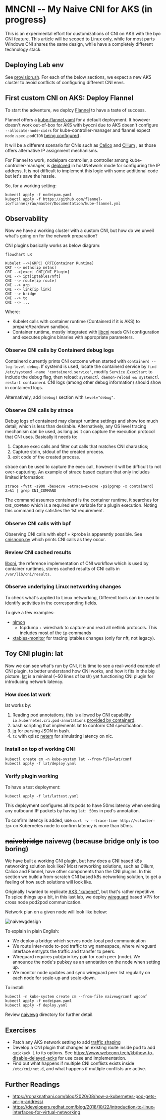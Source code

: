 # MNCNI -- My Naive CNI for AKS (in progress)

This is an experimental effort for customizations of CNI on AKS with the byo CNI
feature. This article will be scoped to Linux only, while for most parts Windows
CNI shares the same design, while have a completely different technology stack.

## Deploying Lab env

See [provision.sh](./provision.sh). For each of the below sections, we expect
a new AKS cluster to avoid conflicts of configuring different CNI envs.

## First custom CNI on AKS: Deploy Flannel

To start the adventure, we deploy
[Flannel](https://github.com/flannel-io/flannel) to have a taste of success.

Flannel offers a
[kube-flannel.yaml](https://github.com/flannel-io/flannel/blob/master/Documentation/kubernetes.md#kube-flannelyaml)
for a default deployment. It however doesn't work out-of-box for AKS with byocni
due to AKS doesn't configure `--allocate-node-cidrs` for kube-controller-manager
and flannel expect `node.spec.podCIDR` 
[being configured](https://github.com/flannel-io/flannel/blob/master/Documentation/troubleshooting.md#kubernetes-specific)
.

It will be a different scenario for CNIs such as
[Calico](https://projectcalico.docs.tigera.io/networking/get-started-ip-addresses)
and 
[Cilium](https://docs.cilium.io/en/v1.12/concepts/networking/ipam/cluster-pool/)
, as those offers alternative IP assignment mechanisms.

For Flannel to work, nodeipam controller, a controller among
kube-controller-manager, is [deployed](./nodeipam.yaml) in hostNetwork mode for
configuring the IP address. It is not difficult to implement this logic with
some additional code but let's save the hassle.

So, for a working setting:

```shell
kubectl apply -f nodeipam.yaml
kubectl apply -f https://github.com/flannel-io/flannel/raw/master/Documentation/kube-flannel.yml
```

## Observability

Now we have a working cluster with a custom CNI, but how do we unveil what's
going on for the network preparation?

CNI plugins basically works as below diagram:

```mermaid
flowchart LR

Kubelet -->|GRPC| CRT[Container Runtime]
CRT --> netns[ip netns]
CRT -->|exec| CNI[CNI Plugin]
CNI --> ipt[iptables/nft]
CNI --> route[ip route]
CNI --> arp
CNI --> link[ip link]
CNI --> bridge
CNI --> tc
CNI --> ...
```

Where:

* Kubelet calls with container runtime (Containerd if it is AKS) to
  prepare/teardown sandbox.
* Container runtime, mostly integrated with
  [libcni](https://github.com/containernetworking/cni/tree/master/libcni)
  reads CNI configuration and executes plugins binaries with appropriate
  parameters.

### Observe CNI calls by Containerd debug logs

Containerd currently prints CNI outcome when started with
`containerd --log-level debug`. If systemd is used, locate the containerd
service by `find /etc/systemd -name 'containerd.service'`, modify `Service.ExecStart`
to include the debug flag, then reload:
`systemctl daemon-reload && systemctl restart containerd`. CNI logs (among
other debug information) should show in containerd logs.

Alternatively, add `[debug]` section with `level="debug"`.

### Observe CNI calls by strace

Debug logs of containerd may disrupt runtime settings and show too much detail,
which is less than desirable. Alternatively, any OS level tracing mechanism can
be used, as long as it can capture the execution protocol that CNI uses.
Basically it needs to:

1. Capture exec calls and filter out calls that matches CNI charastics;
2. Capture stdin, stdout of the created process.
3. exit code of the created process. 

strace can be used to capture the exec call, however it will be difficult to not
over-capturing. An example of strace based capture that only includes limited
information:

```shell
strace -fvtt -s900 -bexecve -etrace=execve -p$(pgrep -x containerd) 2>&1 | grep CNI_COMMAND
```

The command assumes containerd is the container runtime, it searches for
`CNI_COMMAND` which is a required env variable for a plugin execution. Noting
this command only satisfies the 1st requirement.

### Observe CNI calls with bpf

Observing CNI calls with ebpf + kprobe is apparently possible. See
[cnisnoop.py](../tracing/cnisnoop.py) which prints CNI calls as they occur.

### Review CNI cached results

[libcni](https://github.com/containernetworking/cni/tree/main/libcni),
the reference implementation of CNI workflow which is used by container
runtimes, stores cached results of CNI calls in `/var/lib/cni/results`.

### Observe underlying Linux networking changes

To check what's applied to Linux networking, Different tools can be used to
identify activities in the corresponding fields.

To give a few examples:

* [nlmon](https://developers.redhat.com/blog/2018/10/22/introduction-to-linux-interfaces-for-virtual-networking#nlmon)
  + tcpdump + wireshark to capture and read all netlink protocols. This includes
  most of the `ip` commands
* [xtables-monitor](https://man7.org/linux/man-pages/man8/xtables-monitor.8.html)
  for tracing iptables changes (only for nft, not legacy).

## Toy CNI plugin: lat

Now we can see what's run by CNI, it is time to see a real-world example of CNI
plugin, to better understand how CNI works, and how it fits in the big picture.
[lat](./lat) is a minimal (~50 lines of bash) yet functioning CNI plugin for
introducing network latency.

### How does lat work

lat works by:

1. Reading pod annotations, this is allowed by CNI capability
   `io.kubernetes.cri.pod-annotations`
   [provided by containerd](https://github.com/containerd/containerd/pull/5026).
2. bash scripting that implements lat to conform CNI specification.
3. [jq](https://github.com/stedolan/jq) for parsing JSON in bash.
4. `tc` with qdisc
   [netem](https://man7.org/linux/man-pages/man8/tc-netem.8.html) for simulating
   latency on nic.

### Install on top of working CNI

```shell
kubectl create cm -n kube-system lat --from-file=lat/conf
kubectl apply -f lat/deploy.yaml
```

### Verify plugin working

To have a test deployment:

```shell
kubectl apply -f lat/lattest.yaml
```

This deployment configures all its pods to have 50ms latency when sending
any outbound IP packets by having `lat: 50ms` in pod's annotation.

To confirm latency is added, use `curl -v --trace-time http://<cluster-ip>` on
Kubernetes node to confirm latency is more than 50ms.


## <del>naivebridge</del> naivewg (because bridge only is too boring)

We have built a working CNI plugin, but how does a CNI based k8s networking
solution look like? Most networking solutions, such as Cilium, Calico and
Flannel, have other components than the CNI plugins. In this section we build
a from-scratch CNI based k8s networking solution, to get a feeling of how such
solutions will look like.

Originally I wanted to replicate
[AKS "kubenet"](https://learn.microsoft.com/en-us/azure/aks/configure-kubenet),
but that's rather repetitive. To spice things up a bit, in this last lab, we
deploy [wireguard](https://www.wireguard.com/) based VPN for cross node pod2pod
communication. 

Network plan on a given node will look like below:

![naivewgdesign](./naivewg/design.png)

To explain in plain English:

* We deploy a bridge which serves node-local pod communication
* We route inter-node to-pod traffic to wg namespace, where wireguard interface
  entrypts the traffic and transfer to peers.
* Wireguard requires pub/priv key pair for each peer (node). We announce the
  node's pubkey as an annotation on the node when setting up.
* We monitor node updates and sync wireguard peer list regularly on each node
  for scale-up and scale-down.

To install:

```shell
kubectl -n kube-system create cm --from-file naivewg/conf wgconf
kubectl apply -f nodeipam.yaml
kubectl apply -f deploy.yaml
```

Review [naivewg](./naivewg) directory for further detail.



## Exercises

* Patch any AKS network setting to add
  [traffic shaping](https://kubernetes.io/docs/concepts/extend-kubernetes/compute-storage-net/network-plugins/#support-traffic-shaping)
* Develop a CNI plugin that changes an existing route inside pod to add
  `quickack 1` to its options. See https://www.webconn.tech/kb/how-to-disable-delayed-acks
  for use case and implementation.
* Find out what happens if multiple CNI conflists exists inside
  `/etc/cni/net.d`, and what happens if mutliple conflists are active.

## Further Readings

* https://ronaknathani.com/blog/2020/08/how-a-kubernetes-pod-gets-an-ip-address/
* https://developers.redhat.com/blog/2018/10/22/introduction-to-linux-interfaces-for-virtual-networking
